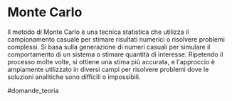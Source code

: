 # Monte Carlo 
Il metodo di Monte Carlo è una tecnica statistica che utilizza il campionamento casuale per stimare risultati numerici o risolvere problemi complessi. Si basa sulla generazione di numeri casuali per simulare il comportamento di un sistema o stimare quantità di interesse. Ripetendo il processo molte volte, si ottiene una stima più accurata, e l'approccio è ampiamente utilizzato in diversi campi per risolvere problemi dove le soluzioni analitiche sono difficili o impossibili.

#domande_teoria 

